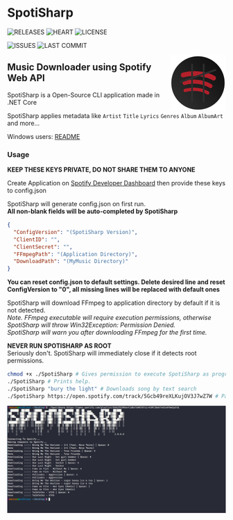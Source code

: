 # SpotiSharp
![RELEASES](https://img.shields.io/github/v/release/L0um15/SpotiSharp?include_prereleases&style=flat-square)
![HEART](https://img.shields.io/static/v1?label=made+with&message=❤&color=red&style=flat-square)
![LICENSE](https://img.shields.io/github/license/L0um15/SpotiSharp?style=flat-square)

![ISSUES](https://img.shields.io/github/issues/L0um15/SpotiSharp?style=flat-square)
![LAST COMMIT](https://img.shields.io/github/last-commit/L0um15/SpotiSharp?style=flat-square)

<img align="right" src=".github/images/icon.png" width="128px" height="128px" />

## Music Downloader using Spotify Web API

SpotiSharp is a Open-Source CLI application made in .NET Core

SpotiSharp applies metadata like `Artist` `Title` `Lyrics` `Genres` `Album` `AlbumArt` and more...<br />

Windows users: [README](README.md)

### Usage

**KEEP THESE KEYS PRIVATE, DO NOT SHARE THEM TO ANYONE**

Create Application on [Spotify Developer Dashboard](https://developer.spotify.com/dashboard/) then provide these keys to config.json

SpotiSharp will generate config.json on first run.</br>
**All non-blank fields will be auto-completed by SpotiSharp**
```json
{
  "ConfigVersion": "(SpotiSharp Version)",
  "ClientID": "",
  "ClientSecret": "",
  "FFmpegPath": "(Application Directory)",
  "DownloadPath": "(MyMusic Directory)"
}
```
**You can reset config.json to default settings. Delete desired line and reset ConfigVersion to "0", all missing lines will be replaced with default ones**

SpotiSharp will download FFmpeg to application directory by default if it is not detected.</br>
*Note. FFmpeg executable will require execution permissions, otherwise SpotiSharp will throw Win32Exception: Permission Denied.*<br>
*SpotiSharp will warn you after downloading FFmpeg for the first time.*

**NEVER RUN SPOTISHARP AS ROOT**<br/>
Seriously don't. SpotiSharp will immediately close if it detects root permissions.

```sh
chmod +x ./SpotiSharp # Gives permission to execute SpotiSharp as program.
./SpotiSharp # Prints help.
./SpotiSharp "bury the light" # Downloads song by text search
./SpotiSharp https://open.spotify.com/track/5Gcb49reXLKujOV3J7wZ7W # Parses url to search for track, album, playlist
```

<img src=".github/images/preview-linux.png" />

